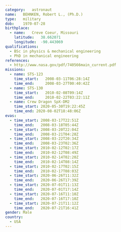 ```yaml
---
category:	astronaut
name:	BEHNKEN, Robert L., (Ph.D.) 
type:	military
dob:	1970-07-28
birthplace:
  - name:	Creve Coeur, Missouri
    latitude:	38.662071
    longitude:	-90.443069
qualifications:
  - BSc in physics & mechanical engineering
  - PhD in mechanical engineering
references:
  - http://www.nasa.gov/pdf/740566main_current.pdf
missions:
  - name: STS-123
    time_start:   2008-03-11T06:28:14Z
    time_end:     2008-03-27T00:40:42Z
  - name: STS-130
    time_start:   2010-02-08T09:14Z
    time_end:     2010-02-22T03:22:11Z 
  - name: Crew Dragon SpX-DM2
    time_start: 2020-05-30T19:22:45Z
    time_end: 2020-08-02T18:48:06Z
evas:
  - time_start: 2008-03-17T22:51Z
    time_end:   2008-03-18T05:44Z
  - time_start: 2008-03-20T22:04Z
    time_end:   2008-03-21T04:28Z
  - time_start: 2008-03-22T20:34Z
    time_end:   2008-03-23T02:36Z
  - time_start: 2010-02-12T02:17Z
    time_end:   2010-02-12T08:49Z
  - time_start: 2010-02-14T02:20Z
    time_end:   2010-02-14T08:14Z
  - time_start: 2010-02-17T02:15Z
    time_end:   2010-02-17T08:03Z
  - time_start: 2020-06-26T11:32Z
    time_end:   2020-06-26T17:39Z
  - time_start: 2020-07-01T11:13Z
    time_end:   2020-07-01T17:14Z
  - time_start: 2020-07-16T11:10Z
    time_end:   2020-07-16T17:10Z  
  - time_start: 2020-07-21T11:12Z
    time_end:   2020-07-21T16:41Z 
gender:	Male
country:
  - USA
---
```

